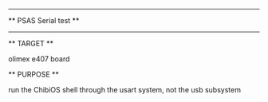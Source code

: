 *****************************************************************************
** PSAS Serial test                                                        **
*****************************************************************************

** TARGET **

olimex e407 board

** PURPOSE **

run the ChibiOS shell through the usart system, not the usb subsystem

